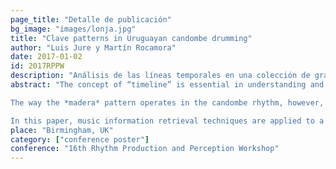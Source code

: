 ```yaml
---
page_title: "Detalle de publicación"
bg_image: "images/lonja.jpg" 
title: "Clave patterns in Uruguayan candombe drumming"  
author: "Luis Jure y Martín Rocamora"  
date: 2017-01-02
id: 2017RPPW
description: "Análisis de las líneas temporales en una colección de grabaciones de candombe, utilizando técnicas de *music information retrieval*."  
abstract: "The concept of “timeline” is essential in understanding and analysing the rhythmic organization of the music of Africa and the Afro-Atlantic diaspora. Like other musics of the Afro-Atlantic world, candombe drumming is timeline-based, and its timeline pattern--called *madera* or, in analogy to Afro-Cuban music, *clave*--has many traits in common with similar patterns in Afro-American music, like the *son* clave. The rhythm is produced by groups of drums of three different sizes, played with one hand hitting the drumhead bare and the other holding a stick. The stick is also used to hit the wooden shell of the drum, producing a sound called *madera*, when playing the timeline pattern.

The way the *madera* pattern operates in the candombe rhythm, however, presents interesting differences with the more common uses of timeline patterns in other musics of the same tradition. For instance, instead of a single timeline pattern as in other Afro-Latin-American musics, the clave pattern in candombe allows for several different types and variants. 

In this paper, music information retrieval techniques are applied to a database of candombe recordings, in order to analyse the characteristics of the *madera* pattern, and how it is integrated in the rhythm. The rhythm cycles in a given recording where the *madera* pattern is played are identified, using automatic onset detection and sound classification based on spectral timbre features. After that, all the rhythm cycles collected from the database are clustered according to their similarity. Thus, each group represents a different way of playing the clave pattern, which are then analysed and compared to the ones reported in the existing musicological literature about candombe."  
place: "Birmingham, UK"  
category: ["conference poster"]
conference: "16th Rhythm Production and Perception Workshop" 
---
```


